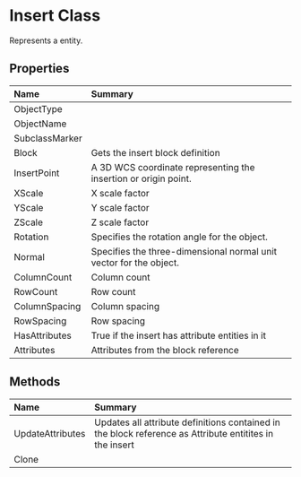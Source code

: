 # Insert Class

Represents a <see cref="T:ACadSharp.Entities.Insert" /> entity.

## Properties

| Name | Summary | 
| :- | :- | 
| ObjectType |  | 
| ObjectName |  | 
| SubclassMarker |  | 
| Block | Gets the insert block definition | 
| InsertPoint | A 3D WCS coordinate representing the insertion or origin point. | 
| XScale | X scale factor  | 
| YScale | Y scale factor  | 
| ZScale | Z scale factor  | 
| Rotation | Specifies the rotation angle for the object. | 
| Normal | Specifies the three-dimensional normal unit vector for the object. | 
| ColumnCount | Column count | 
| RowCount | Row count | 
| ColumnSpacing | Column spacing | 
| RowSpacing | Row spacing | 
| HasAttributes | True if the insert has attribute entities in it | 
| Attributes | Attributes from the block reference | 

## Methods

| Name | Summary | 
| :- | :- | 
| UpdateAttributes | Updates all attribute definitions contained in the block reference as Attribute entitites in the insert | 
| Clone |  | 

